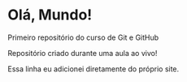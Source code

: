 # Olá, Mundo!
 Primeiro repositório do curso de Git e GitHub

 Repositório criado durante uma aula ao vivo!
 
 Essa linha eu adicionei diretamente do próprio site.
